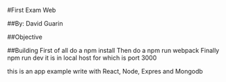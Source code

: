 #First Exam Web

##By: David Guarin

##Objective


##Building
First of all do a npm install
Then do a npm run webpack
Finally npm run dev 
it is in local host for which is port 3000


this is an app example write with React, Node, Expres and Mongodb

